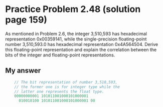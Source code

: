 # Practice Problem 2.48 (solution page 159)
As mentioned in Problem 2.6, the integer 3,510,593 has hexadecimal representation 0x00359141, while the single-precision floating-point number 3,510,593.0 has hexadecimal representation 0x4A564504. Derive this floating-point representation and explain the correlation between the bits of the integer and floating-point representations.

## My answer
```c
    // The bit representation of number 3,510,593,
    // the former one is for integer type while the 
    // latter one represents the float type.
    00000000001 101011001000101000001
      010010100 101011001000101000001 00
```